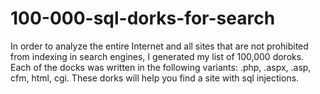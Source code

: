 # 100-000-sql-dorks-for-search
In order to analyze the entire Internet and all sites that are not prohibited from indexing in search engines, I generated my list of 100,000 doroks. Each of the docks was written in the following variants: .php, .aspx, .asp, cfm, html, cgi. These dorks will help you find a site with sql injections.
